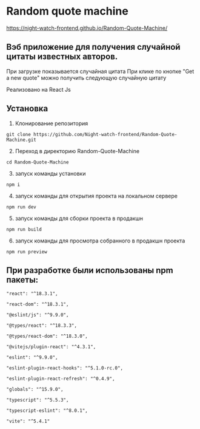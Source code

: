 # Random quote machine

https://night-watch-frontend.github.io/Random-Quote-Machine/

## Вэб приложение для получения случайной цитаты известных авторов.

При загрузке показывается случайная цитата
При клике по кнопке "Get a new quote" можно получить следующую случайную цитату

Реализовано на React Js

## Установка

1. Клонирование репозитория

`git clone https://github.com/Night-watch-frontend/Random-Quote-Machine.git`

2. Переход в директорию Random-Quote-Machine

`cd Random-Quote-Machine`

3. запуск команды установки

`npm i`

4. запуск команды для открытия проекта на локальном сервере

`npm run dev`

5. запуск команды для сборки проекта в продакшн

`npm run build`

6. запуск команды для просмотра собранного в продакшн проекта

`npm run preview`

## При разработке были использованы npm пакеты:

    "react": "^18.3.1",

    "react-dom": "^18.3.1",

    "@eslint/js": "^9.9.0",

    "@types/react": "^18.3.3",

    "@types/react-dom": "^18.3.0",

    "@vitejs/plugin-react": "^4.3.1",

    "eslint": "^9.9.0",

    "eslint-plugin-react-hooks": "^5.1.0-rc.0",

    "eslint-plugin-react-refresh": "^0.4.9",

    "globals": "^15.9.0",

    "typescript": "^5.5.3",

    "typescript-eslint": "^8.0.1",

    "vite": "^5.4.1"
